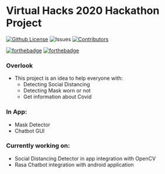 # Virtual Hacks 2020 Hackathon Project

[![Github License](https://img.shields.io/github/license/horizon733/covid-smart?style=for-the-badge)](LICENSE)
![Issues](https://img.shields.io/github/issues/horizon733/covid-smart?style=for-the-badge)
[![Contributors](https://img.shields.io/github/contributors/horizon733/covid-smart?style=for-the-badge)](#contributors-)

[![forthebadge](https://forthebadge.com/images/badges/built-with-love.svg)](https://forthebadge.com)
[![forthebadge](https://forthebadge.com/images/badges/built-for-android.svg)](https://forthebadge.com)

### Overlook
* This project is an idea to help everyone with:
  * Detecting Social Distancing
  * Detecting Mask worn or not
  * Get information about Covid

### In App:
* Mask Detector 
* Chatbot GUI 
### Currently working on:
* Social Distancing Detector in app integration with OpenCV
* Rasa Chatbot integration with android application
